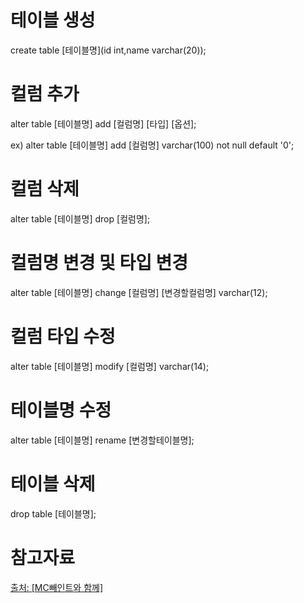 # 테이블 생성

create table [테이블명](id int,name varchar(20));

# 컬럼 추가

alter table [테이블명] add [컬럼명] [타입] [옵션]; 

ex) alter table [테이블명] add [컬럼명] varchar(100) not null default '0'; 

# 컬럼 삭제

alter table [테이블명] drop [컬럼명];

# 컬럼명 변경 및 타입 변경

alter table [테이블명] change [컬럼명] [변경할컬럼명] varchar(12);

# 컬럼 타입 수정

alter table [테이블명] modify [컬럼명] varchar(14);

# 테이블명 수정

alter table [테이블명] rename [변경할테이블명];

# 테이블 삭제

drop table [테이블명];

# 참고자료

<a href="https://mcpaint.tistory.com/194">출처: [MC빼인트와 함께]</a>
